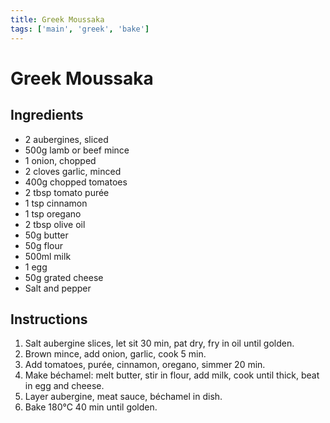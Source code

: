 ```yaml
---
title: Greek Moussaka
tags: ['main', 'greek', 'bake']
---
```


# Greek Moussaka

## Ingredients
- 2 aubergines, sliced
- 500g lamb or beef mince
- 1 onion, chopped
- 2 cloves garlic, minced
- 400g chopped tomatoes
- 2 tbsp tomato purée
- 1 tsp cinnamon
- 1 tsp oregano
- 2 tbsp olive oil
- 50g butter
- 50g flour
- 500ml milk
- 1 egg
- 50g grated cheese
- Salt and pepper

## Instructions
1. Salt aubergine slices, let sit 30 min, pat dry, fry in oil until golden.
2. Brown mince, add onion, garlic, cook 5 min.
3. Add tomatoes, purée, cinnamon, oregano, simmer 20 min.
4. Make béchamel: melt butter, stir in flour, add milk, cook until thick, beat in egg and cheese.
5. Layer aubergine, meat sauce, béchamel in dish.
6. Bake 180°C 40 min until golden. 